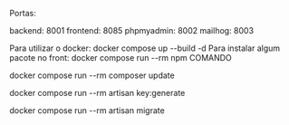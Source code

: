 Portas:

backend: 8001
frontend: 8085
phpmyadmin: 8002
mailhog: 8003

Para utilizar o docker: docker compose up --build -d
Para instalar algum pacote no front: docker compose run --rm npm COMANDO

docker compose run --rm composer update

docker compose run --rm artisan key:generate

docker compose run --rm artisan migrate